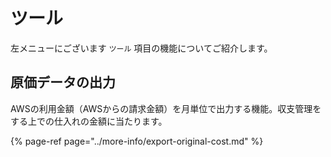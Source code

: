 # ツール

左メニューにございます `ツール` 項目の機能についてご紹介します。

## **原価データの出力**

AWSの利用金額（AWSからの請求金額）を月単位で出力する機能。収支管理をする上での仕入れの金額に当たります。

{% page-ref page="../more-info/export-original-cost.md" %}

